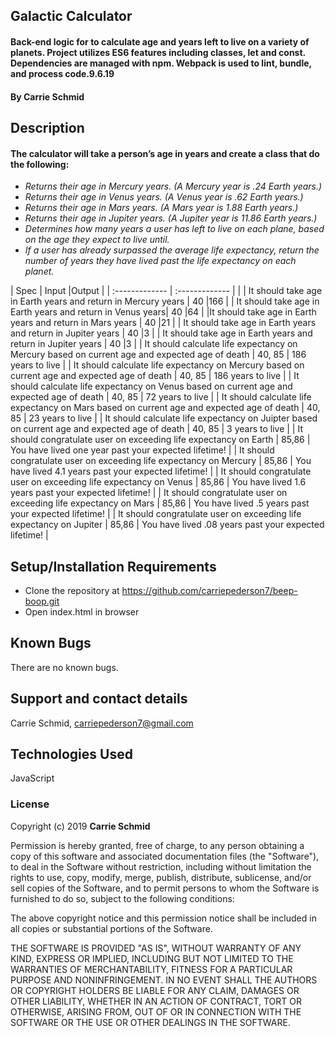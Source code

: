 ## Galactic Calculator

#### Back-end logic for to calculate age and years left to live on a variety of planets. Project utilizes ES6 features including classes, let and const. Dependencies are managed with npm. Webpack is used to lint, bundle, and process code.9.6.19
#### By Carrie Schmid

## Description

#### The calculator will take a person’s age in years and create a class that do the following:
* _Returns their age in Mercury years. (A Mercury year is .24 Earth years.)_
* _Returns their age in Venus years. (A Venus year is .62 Earth years.)_
* _Returns their age in Mars years. (A Mars year is 1.88 Earth years.)_
* _Returns their age in Jupiter years. (A Jupiter year is 11.86 Earth years.)_
* _Determines how many years a user has left to live on each plane, based on the age they expect to live until._
* _If a user has already surpassed the average life expectancy, return the number of years they have lived past the life expectancy on  each planet._



| Spec           | Input          |Output       |
| :------------- | :------------- |             |
| It should take age in Earth years and return in Mercury years | 40  |166 |
| It should take age in Earth years and return in Venus years| 40       |64   |
|It should take age in Earth years and return in Mars years | 40  |21   |
| It should take age in Earth years and return in Jupiter years  | 40      |3  |
| It should take age in Earth years and return in Jupiter years  | 40      |3  |
| It should calculate life expectancy on Mercury based on current age and expected age of death  | 40, 85    | 186 years to live  |
| It should calculate life expectancy on Mercury based on current age and expected age of death  | 40, 85    | 186 years to live  |
| It should calculate life expectancy on Venus based on current age and expected age of death  | 40, 85    | 72 years to live  |
| It should calculate life expectancy on Mars based on current age and expected age of death  | 40, 85    | 23 years to live  |
| It should calculate life expectancy on Juipter based on current age and expected age of death  | 40, 85    | 3 years to live  |
| It should congratulate user on exceeding life expectancy on Earth | 85,86    | You have lived one year past your expected lifetime!  |
| It should congratulate user on exceeding life expectancy on Mercury | 85,86    | You have lived 4.1 years past your expected lifetime!  |
| It should congratulate user on exceeding life expectancy on Venus | 85,86    | You have lived 1.6 years past your expected lifetime!  |
| It should congratulate user on exceeding life expectancy on Mars | 85,86    | You have lived .5 years past your expected lifetime!  |
| It should congratulate user on exceeding life expectancy on Jupiter | 85,86    | You have lived .08 years past your expected lifetime!  |


## Setup/Installation Requirements

* Clone the repository at https://github.com/carriepederson7/beep-boop.git
* Open index.html in browser


## Known Bugs

There are no known bugs.

## Support and contact details

Carrie Schmid, carriepederson7@gmail.com

## Technologies Used

JavaScript

### License

Copyright (c) 2019 **Carrie Schmid**

Permission is hereby granted, free of charge, to any person obtaining a copy
of this software and associated documentation files (the "Software"), to deal
in the Software without restriction, including without limitation the rights
to use, copy, modify, merge, publish, distribute, sublicense, and/or sell
copies of the Software, and to permit persons to whom the Software is
furnished to do so, subject to the following conditions:

The above copyright notice and this permission notice shall be included in all
copies or substantial portions of the Software.

THE SOFTWARE IS PROVIDED "AS IS", WITHOUT WARRANTY OF ANY KIND, EXPRESS OR
IMPLIED, INCLUDING BUT NOT LIMITED TO THE WARRANTIES OF MERCHANTABILITY,
FITNESS FOR A PARTICULAR PURPOSE AND NONINFRINGEMENT. IN NO EVENT SHALL THE
AUTHORS OR COPYRIGHT HOLDERS BE LIABLE FOR ANY CLAIM, DAMAGES OR OTHER
LIABILITY, WHETHER IN AN ACTION OF CONTRACT, TORT OR OTHERWISE, ARISING FROM,
OUT OF OR IN CONNECTION WITH THE SOFTWARE OR THE USE OR OTHER DEALINGS IN THE
SOFTWARE.
